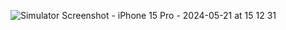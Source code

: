 ![Simulator Screenshot - iPhone 15 Pro - 2024-05-21 at 15 12 31](https://github.com/Treisy-dev/AniMate/assets/67774574/16ff9af9-e031-4e1f-b913-6724334b1c9c)
